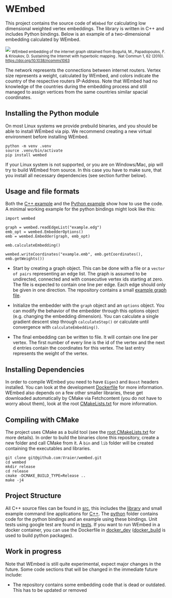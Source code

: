 # WEmbed

This project contains the source code of `WEmbed` for calculating low dimensional weighted vertex embeddings. 
The library is written in C++ and includes Python bindings.
Below is an example of a two-dimensional embedding calculated by WEmbed.

![](https://raw.githubusercontent.com/Vraier/wembed/refs/heads/main/assets/internet_graph.jpg)
<sub> WEmbed embedding of the internet graph obtained from Boguñá, M., Papadopoulos, F. & Krioukov, D. Sustaining the Internet with hyperbolic mapping . Nat Commun 1, 62 (2010). https://doi.org/10.1038/ncomms1063 </sub>

The network represents the connections between internet routers.
Vertex size represents a weight, calculated by WEmbed, and
colors indicate the country of the respective routers IP-Address.
Note that WEmbed had no knowledge of the countries during the embedding process and still managed to assign vertices from the same countries similar spacial coordinates.


## Installing the Python module

On most Linux systems we provide prebuild binaries, and you should be able to install WEmbed via pip.
We recommend creating a new virtual environment before installing WEmbed.
```
python -m venv .venv
source .venv/bin/activate
pip install wembed
```
If your Linux system is not supported, or you are on Windows/Mac, pip will try to build WEmbed from source. 
In this case you have to make sure, that you install all necessary dependencies (see section further below).


## Usage and file formats

Both the [C++ example](https://github.com/Vraier/wembed/blob/main/src/cli_wembed/) and the [Python example](https://github.com/Vraier/wembed/blob/main/python/examples/cli_example.py) show how to use the code.
A minimal working example for the python bindings might look like this:

```
import wembed

graph = wembed.readEdgeList("example.edg")
emb_opt = wembed.EmbedderOptions()
emb = wembed.Embedder(graph, emb_opt)

emb.calculateEmbedding()

wembed.writeCoordinates("example.emb", emb.getCoordinates(), emb.getWeights())
```

* Start by creating a graph object.
  This can be done with a file or a `vector of pairs` representing an edge list.
  The graph is assumed to be undirected, connected and with consecutive vertex ids starting at zero.
  The file is expected to contain one line per edge. Each edge should only be given in one direction.
  The repository contains a small [example graph file](https://github.com/Vraier/wembed/blob/main/assets/small_graph.edg).

* Initialize the embedder with the `graph` object and an `options` object.
  You can modify the behavior of the embedder through this options object (e.g. changing the embedding dimension).
  You can calculate a single gradient descent step through `calculateStep()` or calculate until convergence with `calculateEmbedding()`.

* The final embedding can be written to file.
  It will contain one line per vertex.
  The first number of every line is the id of the vertex and the next d entries contain the coordinates for this vertex.
  The last entry represents the weight of the vertex.


## Installing Dependencies

In order to compile WEmbed you need to have `Eigen3` and `Boost` headers installed.
You can look at the development [Dockerfile](https://github.com/Vraier/wembed/blob/main/docker_dev/Dockerfile) for more information.
WEmbed also depends on a few other smaller libraries, these get downloaded automatically by CMake via Fetchcontent (you do not have to worry about them), 
look at the root [CMakeLists.txt](https://github.com/Vraier/wembed/blob/main/CMakeLists.txt) for more information.


## Compiling with CMake

The project uses CMake as a build tool (see the [root CMakeLists.txt](https://github.com/Vraier/wembed/blob/main/CMakeLists.txt) for more details).
In order to build the binaries clone this repository,
create a new folder and call CMake from it.
A `bin` and `lib` folder will be created containing the executables and libraries.
```
git clone git@github.com:Vraier/wembed.git
cd wembed
mkdir release
cd release
cmake -DCMAKE_BUILD_TYPE=Release ..
make -j4
```


## Project Structure

All C++ source files can be found in [src](https://github.com/Vraier/wembed/blob/main/src/), this includes the [library](https://github.com/Vraier/wembed/blob/main/src/embeddingLib/) and small example command line applications for [C++](https://github.com/Vraier/wembed/blob/main/src/cli_wembed/). The [python](https://github.com/Vraier/wembed/blob/main/python/) folder contains code for the python bindings and an example using these bindings.
Unit tests using google test are found in [tests](https://github.com/Vraier/wembed/blob/main/tests/).
If you want to run WEmbed in a docker container, you can use the Dockerfile in [docker_dev](https://github.com/Vraier/wembed/blob/main/docker_dev/) ([docker_build](https://github.com/Vraier/wembed/blob/main/docker_build/) is used to build python packages).


## Work in progress

Note that WEmbed is still quite experimental, expect major changes in the future. Some code sections that will be changed in the immediate future include:

* The repository contains some embedding code that is dead or outdated. This has to be updated or removed
